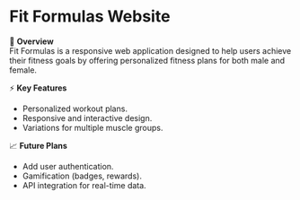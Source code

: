 # Fit Formulas Website

🌟 **Overview**  
Fit Formulas is a responsive web application designed to help users achieve their fitness goals by offering personalized fitness plans for both male and female.

⚡ **Key Features**  
- Personalized workout plans.  
- Responsive and interactive design.  
- Variations for multiple muscle groups.

📈 **Future Plans**  
- Add user authentication.  
- Gamification (badges, rewards).  
- API integration for real-time data.
